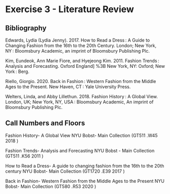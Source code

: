 <h1>Exercise 3 - Literature Review</h1>

<h2>Bibliography</h2>

Edwards, Lydia (Lydia Jenny). 2017. How to Read a Dress : A Guide to Changing Fashion from the 16th to the 20th Century. London; New York, NY : Bloomsbury Academic, an imprint of Bloomsbury Publishing Plc.

Kim, Eundeok, Ann Marie Fiore, and Hyejeong Kim. 2011. Fashion Trends : Analysis and Forecasting. Oxford England] %3B New York, NY: Oxford; New York : Berg.

Riello, Giorgio. 2020. Back in Fashion : Western Fashion from the Middle Ages to the Present. New Haven, CT : Yale University Press.

Welters, Linda, and Abby Lillethun. 2018. Fashion History : A Global View. London, UK; New York, NY, USA : Bloomsbury Academic, An imprint of Bloomsbury Publishing Plc.

<h2>Call Numbers and Floors</h2>

Fashion History- A Global View
NYU Bobst- Main Collection (GT511 .W45 2018 )

Fashion Trends- Analysis and Forecasting
NYU Bobst - Main Collection (GT511 .K56 2011 )

How to Read a Dress- A guide to changing fashion from the 16th to the 20th century
NYU Bobst- Main Collection (GT1720 .E39 2017 )

Back in Fashion- Western Fashion from the Middle Ages to the Present
NYU Bobst- Main Collection (GT580 .R53 2020 )
